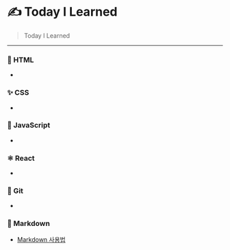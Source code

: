 # ✍️ Today I Learned

> Today I Learned

---

### 📄 HTML

-

### ✨ CSS

-

### 🚗 JavaScript

-

### ⚛️ React

-

### 💾 Git

-

### 📝 Markdown

- [Markdown 사용법](https://github.com/incho-b/TIL/blob/master/Markdown/Markdown-%EC%82%AC%EC%9A%A9%EB%B2%95.md)
